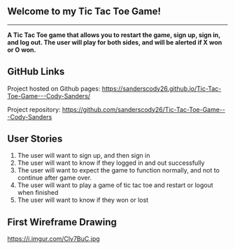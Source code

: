 ## **Welcome to my Tic Tac Toe Game!**
--------------------------------------
**A Tic Tac Toe game that allows you to restart the game, sign up, sign in, and log out. The user will play for both sides, and will be alerted if X won or O won.**

## **GitHub Links**
Project hosted on Github pages: https://sanderscody26.github.io/Tic-Tac-Toe-Game---Cody-Sanders/

Project repository: https://github.com/sanderscody26/Tic-Tac-Toe-Game---Cody-Sanders

## **User Stories**
1. The user will want to sign up, and then sign in
2. The user will want to know if they logged in and out successfully
3. The user will want to expect the game to function normally, and not to continue after game over.
4. The user will want to play a game of tic tac toe and restart or logout when finished
5. The user will want to know if they won or lost

## **First Wireframe Drawing**

https://i.imgur.com/Clv7BuC.jpg

